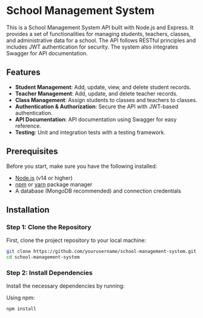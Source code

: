 # School Management System

This is a School Management System API built with Node.js and Express. It provides a set of functionalities for managing students, teachers, classes, and administrative data for a school. The API follows RESTful principles and includes JWT authentication for security. The system also integrates Swagger for API documentation.

## Features

- **Student Management**: Add, update, view, and delete student records.
- **Teacher Management**: Add, update, and delete teacher records.
- **Class Management**: Assign students to classes and teachers to classes.
- **Authentication & Authorization**: Secure the API with JWT-based authentication.
- **API Documentation**: API documentation using Swagger for easy reference.
- **Testing**: Unit and integration tests with a testing framework.

## Prerequisites

Before you start, make sure you have the following installed:

- [Node.js](https://nodejs.org/) (v14 or higher)
- [npm](https://www.npmjs.com/) or [yarn](https://yarnpkg.com/) package manager
- A database (MongoDB recommended) and connection credentials

## Installation

### Step 1: Clone the Repository

First, clone the project repository to your local machine:

```bash
git clone https://github.com/yourusername/school-management-system.git
cd school-management-system
```
### Step 2: Install Dependencies

Install the necessary dependencies by running:

Using npm:

```bash
npm install
